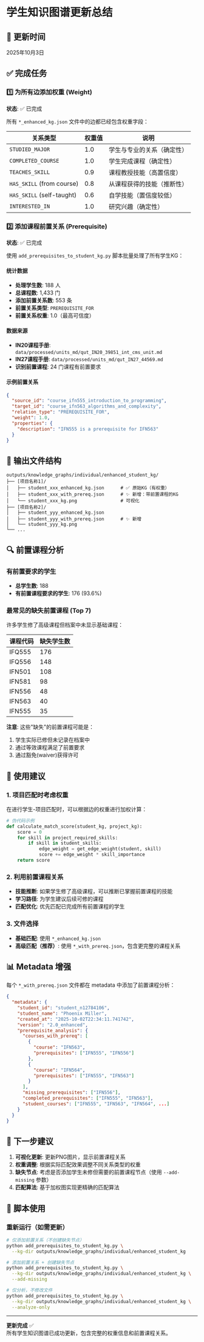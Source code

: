 # 学生知识图谱更新总结

## 📅 更新时间
2025年10月3日

## ✅ 完成任务

### 1️⃣ 为所有边添加权重 (Weight)
**状态**: ✅ 已完成

所有 `*_enhanced_kg.json` 文件中的边都已经包含权重字段：

| 关系类型 | 权重值 | 说明 |
|---------|--------|------|
| `STUDIED_MAJOR` | 1.0 | 学生与专业的关系（确定性） |
| `COMPLETED_COURSE` | 1.0 | 学生完成课程（确定性） |
| `TEACHES_SKILL` | 0.9 | 课程教授技能（高置信度） |
| `HAS_SKILL` (from course) | 0.8 | 从课程获得的技能（推断性） |
| `HAS_SKILL` (self-taught) | 0.6 | 自学技能（置信度较低） |
| `INTERESTED_IN` | 1.0 | 研究兴趣（确定性） |

### 2️⃣ 添加课程前置关系 (Prerequisite)
**状态**: ✅ 已完成

使用 `add_prerequisites_to_student_kg.py` 脚本批量处理了所有学生KG：

#### 统计数据
- **处理学生数**: 188 人
- **总课程数**: 1,433 门
- **添加前置关系数**: 553 条
- **前置关系类型**: `PREREQUISITE_FOR`
- **前置关系权重**: 1.0（最高可信度）

#### 数据来源
- **IN20课程手册**: `data/processed/units_md/qut_IN20_39851_int_cms_unit.md`
- **IN27课程手册**: `data/processed/units_md/qut_IN27_44569.md`
- **识别前置课程**: 24 门课程有前置要求

#### 示例前置关系
```json
{
  "source_id": "course_ifn555_introduction_to_programming",
  "target_id": "course_ifn563_algorithms_and_complexity",
  "relation_type": "PREREQUISITE_FOR",
  "weight": 1.0,
  "properties": {
    "description": "IFN555 is a prerequisite for IFN563"
  }
}
```

## 📂 输出文件结构

```
outputs/knowledge_graphs/individual/enhanced_student_kg/
├── [项目名称1]/
│   ├── student_xxx_enhanced_kg.json      # ✅ 原始KG（有权重）
│   ├── student_xxx_with_prereq.json      # ✨ 新增：带前置课程的KG
│   └── student_xxx_kg.png                # 可视化
├── [项目名称2]/
│   ├── student_yyy_enhanced_kg.json
│   ├── student_yyy_with_prereq.json      # ✨ 新增
│   └── student_yyy_kg.png
└── ...
```

## 🔍 前置课程分析

### 有前置要求的学生
- **总学生数**: 188
- **有前置课程要求的学生**: 176 (93.6%)

### 最常见的缺失前置课程 (Top 7)
许多学生修了高级课程但档案中未显示基础课程：

| 课程代码 | 缺失学生数 |
|---------|----------|
| IFQ555 | 176 |
| IFQ556 | 148 |
| IFN501 | 108 |
| IFN581 | 98 |
| IFN556 | 48 |
| IFN563 | 40 |
| IFN555 | 35 |

**注意**: 这些"缺失"的前置课程可能是：
1. 学生实际已修但未记录在档案中
2. 通过等效课程满足了前置要求
3. 通过豁免(waiver)获得许可

## 🎯 使用建议

### 1. 项目匹配时考虑权重
在进行学生-项目匹配时，可以根据边的权重进行加权计算：

```python
# 伪代码示例
def calculate_match_score(student_kg, project_kg):
    score = 0
    for skill in project_required_skills:
        if skill in student_skills:
            edge_weight = get_edge_weight(student, skill)
            score += edge_weight * skill_importance
    return score
```

### 2. 利用前置课程关系
- **技能推断**: 如果学生修了高级课程，可以推断已掌握前置课程的技能
- **学习路径**: 为学生建议后续可修的课程
- **匹配优化**: 优先匹配已完成所有前置课程的学生

### 3. 文件选择
- **基础匹配**: 使用 `*_enhanced_kg.json`
- **高级匹配（推荐）**: 使用 `*_with_prereq.json`，包含更完整的课程关系

## 📊 Metadata 增强

每个 `*_with_prereq.json` 文件都在 metadata 中添加了前置课程分析：

```json
{
  "metadata": {
    "student_id": "student_n12784106",
    "student_name": "Phoenix Miller",
    "created_at": "2025-10-02T22:34:11.741742",
    "version": "2.0_enhanced",
    "prerequisite_analysis": {
      "courses_with_prereq": [
        {
          "course": "IFN563",
          "prerequisites": ["IFN555", "IFN556"]
        },
        {
          "course": "IFN564",
          "prerequisites": ["IFN555", "IFN563"]
        }
      ],
      "missing_prerequisites": ["IFN556"],
      "completed_prerequisites": ["IFN555", "IFN563"],
      "student_courses": ["IFN555", "IFN563", "IFN564", ...]
    }
  }
}
```

## 🚀 下一步建议

1. **可视化更新**: 更新PNG图片，显示前置课程关系
2. **权重调整**: 根据实际匹配效果调整不同关系类型的权重
3. **缺失节点**: 考虑是否添加学生未修但需要的前置课程节点（使用 `--add-missing` 参数）
4. **匹配算法**: 基于加权图实现更精确的匹配算法

## 📝 脚本使用

### 重新运行（如需更新）
```bash
# 仅添加前置关系（不创建缺失节点）
python add_prerequisites_to_student_kg.py \
  --kg-dir outputs/knowledge_graphs/individual/enhanced_student_kg

# 添加前置关系 + 创建缺失节点
python add_prerequisites_to_student_kg.py \
  --kg-dir outputs/knowledge_graphs/individual/enhanced_student_kg \
  --add-missing

# 仅分析，不修改文件
python add_prerequisites_to_student_kg.py \
  --kg-dir outputs/knowledge_graphs/individual/enhanced_student_kg \
  --analyze-only
```

---

**更新完成** ✅  
所有学生知识图谱已成功更新，包含完整的权重信息和前置课程关系。

